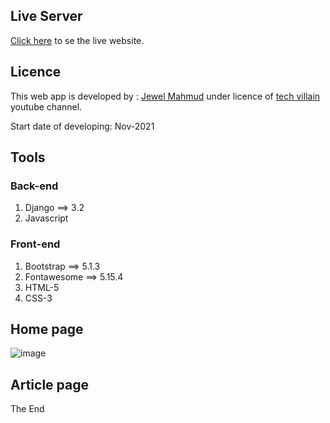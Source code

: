 ﻿## Live Server
[Click here](https://techvillain.herokuapp.com) to se the live website.
## Licence
This web app is developed by : [Jewel Mahmud](https://mahmudjewel.herokuapp.com/
) under licence of [tech villain](https://www.youtube.com/channel/UCJCdq7lWqB7M5b16UatoTEw) youtube channel.

Start date of developing: Nov-2021
## Tools
### Back-end
1. Django ==> 3.2
2. Javascript
### Front-end
1. Bootstrap ==> 5.1.3
2. Fontawesome ==> 5.15.4
3. HTML-5
4. CSS-3

## Home page
![image](https://github.com/Habib16051/Django-Blogging-Website/assets/39822204/35428341-8fd2-4c7a-9b2d-23129fec43f7)


## Article page


The End


